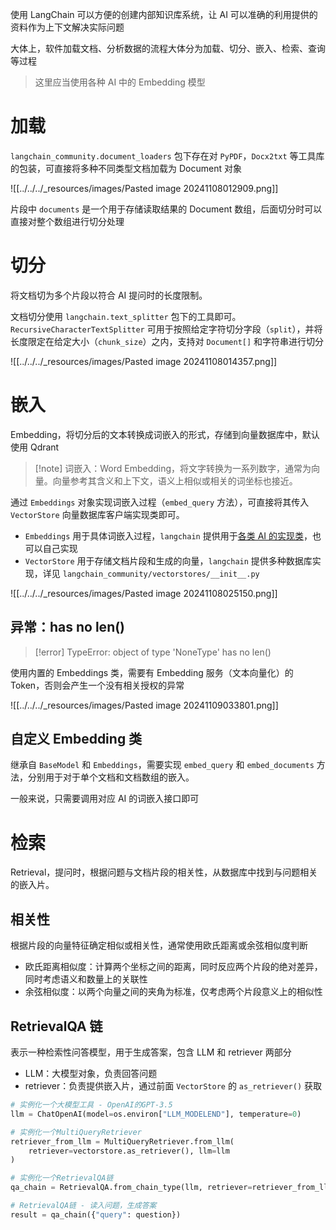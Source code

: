 使用 LangChain 可以方便的创建内部知识库系统，让 AI 可以准确的利用提供的资料作为上下文解决实际问题

大体上，软件加载文档、分析数据的流程大体分为加载、切分、嵌入、检索、查询等过程

> 这里应当使用各种 AI 中的 Embedding 模型
# 加载

`langchain_community.document_loaders` 包下存在对 `PyPDF`，`Docx2txt` 等工具库的包装，可直接将多种不同类型文档加载为 Document 对象

![[../../../_resources/images/Pasted image 20241108012909.png]]

片段中 `documents` 是一个用于存储读取结果的 Document 数组，后面切分时可以直接对整个数组进行切分处理
# 切分

将文档切为多个片段以符合 AI 提问时的长度限制。

文档切分使用 `langchain.text_splitter` 包下的工具即可。`RecursiveCharacterTextSplitter` 可用于按照给定字符切分字段（`split`），并将长度限定在给定大小（`chunk_size`）之内，支持对 `Document[]` 和字符串进行切分

![[../../../_resources/images/Pasted image 20241108014357.png]]
# 嵌入

Embedding，将切分后的文本转换成词嵌入的形式，存储到向量数据库中，默认使用 Qdrant

> [!note] 词嵌入：Word Embedding，将文字转换为一系列数字，通常为向量。向量参考其含义和上下文，语义上相似或相关的词坐标也接近。

通过 `Embeddings` 对象实现词嵌入过程（`embed_query` 方法），可直接将其传入 `VectorStore` 向量数据库客户端实现类即可。
- `Embeddings` 用于具体词嵌入过程，`langchain` 提供用于[各类 AI 的实现类](https://python.langchain.ac.cn/docs/integrations/text_embedding/)，也可以自己实现
- `VectorStore` 用于存储文档片段和生成的向量，`langchain` 提供多种数据库实现，详见 `langchain_community/vectorstores/__init__.py`

![[../../../_resources/images/Pasted image 20241108025150.png]]
## 异常：has no len()

> [!error] TypeError: object of type 'NoneType' has no len()

使用内置的 Embeddings 类，需要有 Embedding 服务（文本向量化）的 Token，否则会产生一个没有相关授权的异常

![[../../../_resources/images/Pasted image 20241109033801.png]]
## 自定义 Embedding 类

继承自 `BaseModel` 和 `Embeddings`，需要实现 `embed_query` 和 `embed_documents` 方法，分别用于对于单个文档和文档数组的嵌入。

一般来说，只需要调用对应 AI 的词嵌入接口即可
# 检索

Retrieval，提问时，根据问题与文档片段的相关性，从数据库中找到与问题相关的嵌入片。
## 相关性

根据片段的向量特征确定相似或相关性，通常使用欧氏距离或余弦相似度判断
- 欧氏距离相似度：计算两个坐标之间的距离，同时反应两个片段的绝对差异，同时考虑语义和数量上的关联性
- 余弦相似度：以两个向量之间的夹角为标准，仅考虑两个片段意义上的相似性
## RetrievalQA 链

表示一种检索性问答模型，用于生成答案，包含 LLM 和 retriever 两部分
- LLM：大模型对象，负责回答问题
- retriever：负责提供嵌入片，通过前面 `VectorStore` 的 `as_retriever()` 获取

```python
# 实例化一个大模型工具 - OpenAI的GPT-3.5
llm = ChatOpenAI(model=os.environ["LLM_MODELEND"], temperature=0)

# 实例化一个MultiQueryRetriever
retriever_from_llm = MultiQueryRetriever.from_llm(
    retriever=vectorstore.as_retriever(), llm=llm
)

# 实例化一个RetrievalQA链
qa_chain = RetrievalQA.from_chain_type(llm, retriever=retriever_from_llm)

# RetrievalQA链 - 读入问题，生成答案
result = qa_chain({"query": question})
```